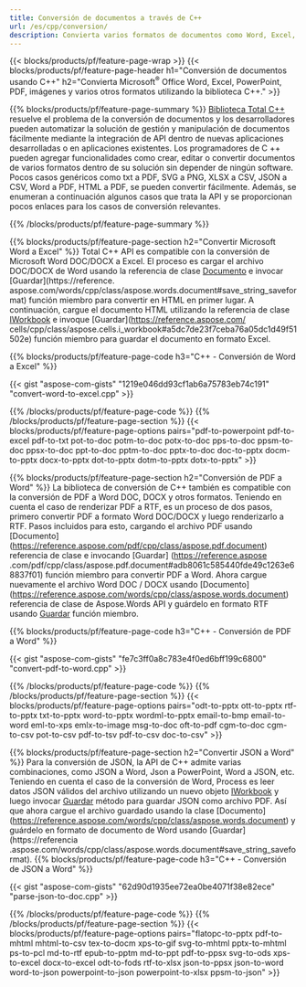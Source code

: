 ```yaml
---
title: Conversión de documentos a través de C++ 
url: /es/cpp/conversion/
description: Convierta varios formatos de documentos como Word, Excel, PowerPoint, PDF, JSON, imágenes y más utilizando la API de C++. 
---
```


{{< blocks/products/pf/feature-page-wrap >}}
{{< blocks/products/pf/feature-page-header h1="Conversión de documentos usando C++" h2="Convierta Microsoft<sup>&reg;</sup> Office Word, Excel, PowerPoint, PDF, imágenes y varios otros formatos utilizando la biblioteca C++." >}}

{{% blocks/products/pf/feature-page-summary %}}
[Biblioteca Total C++](https://products.aspose.com/total/cpp/) resuelve el problema de la conversión de documentos y los desarrolladores pueden automatizar la solución de gestión y manipulación de documentos fácilmente mediante la integración de API dentro de nuevas aplicaciones desarrolladas o en aplicaciones existentes. Los programadores de C ++ pueden agregar funcionalidades como crear, editar o convertir documentos de varios formatos dentro de su solución sin depender de ningún software. Pocos casos genéricos como txt a PDF, SVG a PNG, XLSX a CSV, JSON a CSV, Word a PDF, HTML a PDF, se pueden convertir fácilmente. Además, se enumeran a continuación algunos casos que trata la API y se proporcionan pocos enlaces para los casos de conversión relevantes. 

{{% /blocks/products/pf/feature-page-summary  %}}

{{% blocks/products/pf/feature-page-section  h2="Convertir Microsoft Word a Excel" %}}
Total C++ API es compatible con la conversión de Microsoft Word DOC/DOCX a Excel.  El proceso es cargar el archivo DOC/DOCX de Word usando la referencia de clase [Documento](https://reference.aspose.com/words/cpp/class/aspose.words.document) e invocar [Guardar](https://reference. aspose.com/words/cpp/class/aspose.words.document#save_string_saveformat) función miembro para convertir en HTML en primer lugar. A continuación, cargue el documento HTML utilizando la referencia de clase [IWorkbook](https://reference.aspose.com/cells/cpp/class/aspose.cells.i_workbook) e invoque [Guardar](https://reference.aspose.com/ cells/cpp/class/aspose.cells.i_workbook#a5dc7de23f7ceba76a05dc1d49f51502e) función miembro para guardar el documento en formato Excel. 

{{% blocks/products/pf/feature-page-code h3="C++ - Conversión de Word a Excel" %}}

{{< gist "aspose-com-gists" "1219e046dd93cf1ab6a75783eb74c191" "convert-word-to-excel.cpp" >}}

{{% /blocks/products/pf/feature-page-code  %}}
{{% /blocks/products/pf/feature-page-section %}}
{{< blocks/products/pf/feature-page-options pairs="pdf-to-powerpoint pdf-to-excel pdf-to-txt pot-to-doc potm-to-doc potx-to-doc pps-to-doc ppsm-to-doc ppsx-to-doc ppt-to-doc pptm-to-doc pptx-to-doc  doc-to-pptx docm-to-pptx docx-to-pptx dot-to-pptx dotm-to-pptx dotx-to-pptx" >}}

{{% blocks/products/pf/feature-page-section  h2="Conversión de PDF a Word" %}}
La biblioteca de conversión de C++ también es compatible con la conversión de PDF a Word DOC, DOCX y otros formatos. Teniendo en cuenta el caso de renderizar PDF a RTF, es un proceso de dos pasos, primero convertir PDF a formato Word DOC/DOCX y luego renderizarlo a RTF. Pasos incluidos para esto, cargando el archivo PDF usando [Documento] (https://reference.aspose.com/pdf/cpp/class/aspose.pdf.document) referencia de clase e invocando [Guardar] (https://reference.aspose .com/pdf/cpp/class/aspose.pdf.document#adb8061c585440fde49c1263e68837f01) función miembro para convertir PDF a Word. Ahora cargue nuevamente el archivo Word DOC / DOCX usando [Documento] (https://reference.aspose.com/words/cpp/class/aspose.words.document) referencia de clase de Aspose.Words API y guárdelo en formato RTF usando [Guardar](https://reference.aspose.com/words/cpp/class/aspose.words.document#save_stream_saveformat) función miembro.

{{% blocks/products/pf/feature-page-code h3="C++ - Conversión de PDF a Word" %}}

{{< gist "aspose-com-gists" "fe7c3ff0a8c783e4f0ed6bff199c6800" "convert-pdf-to-word.cpp" >}}

{{% /blocks/products/pf/feature-page-code  %}}
{{% /blocks/products/pf/feature-page-section %}}
{{< blocks/products/pf/feature-page-options pairs="odt-to-pptx ott-to-pptx rtf-to-pptx txt-to-pptx word-to-pptx wordml-to-pptx email-to-bmp email-to-word eml-to-xps emlx-to-image msg-to-doc oft-to-pdf cgm-to-doc cgm-to-csv pot-to-csv pdf-to-tsv pdf-to-csv doc-to-csv" >}}

{{% blocks/products/pf/feature-page-section  h2="Convertir JSON a Word" %}}
Para la conversión de JSON, la API de C++ admite varias combinaciones, como JSON a Word, Json a PowerPoint, Word a JSON, etc. Teniendo en cuenta el caso de la conversión de Word, Process es leer datos JSON válidos del archivo utilizando un nuevo objeto [IWorkbook](https://reference.aspose.com/cells/cpp/class/aspose.cells.i_workbook) y luego invocar [Guardar](https://reference.aspose.com/cells/cpp/class/aspose.cells.i_workbook#a9460f52a2dec8f4bf623a4905167d997) método para guardar JSON como archivo PDF. Así que ahora cargue el archivo guardado usando la clase [Documento] (https://reference.aspose.com/words/cpp/class/aspose.words.document) y guárdelo en formato de documento de Word usando [Guardar] (https://referencia .aspose.com/words/cpp/class/aspose.words.document#save_string_saveformat).
{{% blocks/products/pf/feature-page-code h3="C++ - Conversión de JSON a Word" %}}

{{< gist "aspose-com-gists" "62d90d1935ee72ea0be4071f38e82ece" "parse-json-to-doc.cpp" >}}


{{% /blocks/products/pf/feature-page-code  %}}
{{% /blocks/products/pf/feature-page-section %}}
{{< blocks/products/pf/feature-page-options pairs="flatopc-to-pptx pdf-to-mhtml mhtml-to-csv tex-to-docm xps-to-gif svg-to-mhtml pptx-to-mhtml ps-to-pcl md-to-rtf epub-to-pptm md-to-ppt pdf-to-ppsx svg-to-ods xps-to-excel docx-to-excel odt-to-fods rtf-to-xlsx json-to-ppsx json-to-word word-to-json powerpoint-to-json powerpoint-to-xlsx ppsm-to-json" >}}